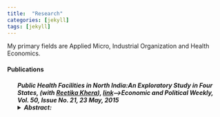 ```yaml
---
title:  "Research"
categories: [jekyll]
tags: [jekyll]
---
```


<p>My primary fields are Applied Micro, Industrial Organization and Health Economics.
</p>

<!---
<h3 id="job-market-paper">Job Market Paper</h3>
<ul>
  <h4><b>Title of Paper</b>
(<a href=" target="_blank"><em>Draft</em></a>)(<a href="" target="_blank"><em>Slides</em></a>)</h4>
<details><summary>Abstract:</summary><p><font size="2">Abstract here</details>
</ul>
-->
<h4 id="publications"><strong>Publications</strong></h4>
<ul>
  <h5><b>Public Health Facilities in North India:An Exploratory Study in Four States</b>, (with <a href="https://www.iima.ac.in/web/faculty/faculty-profiles/reetika-khera" target="_blank"><em>Reetika Khera</em></a>),  
<a href="{{ site.baseurl }}/files/epw_paper.pdf" class = "image fit"><em>link</em></a>--><em>Economic and Political Weekly, Vol. 50, Issue No. 21, 23 May, 2015</em>
<details><summary>Abstract:</summary><p><font size="2">Following the introduction of universal access to free medicines
and diagnostics at public health facilities in Rajasthan during 2011–13, we revisited the facilities surveyed by Banerjee et al (2004), and present the changes over the last decade. We find substantial improvement in infrastructure and the patient utilisation rate, but abysmally low utilisation of facilities primarily due to high absenteeism. We also present
findings from fieldwork in Himachal Pradesh, Bihar and Jharkhand to bring out striking contrasts among these four northern states.</font></p></details>


